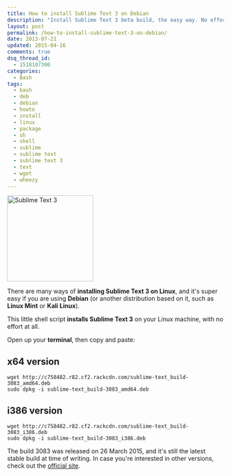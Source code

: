 ```yaml
---
title: How to install Sublime Text 3 on Debian
description: "Install Sublime Text 3 beta build, the easy way. No effort at all, requires only 30 seconds."
layout: post
permalink: /how-to-install-sublime-text-3-on-debian/
date: 2013-07-21
updated: 2015-04-16
comments: true
dsq_thread_id:
  - 1518107300
categories:
  - Bash
tags:
  - bash
  - deb
  - debian
  - howto
  - install
  - linux
  - package
  - sh
  - shell
  - sublime
  - sublime text
  - sublime text 3
  - text
  - wget
  - wheezy
---
```


<img src="/images/Sublime_Text_Logo.png" alt="Sublime Text 3" width="200" height="200" class="basic-alignment left" />

There are many ways of **installing Sublime Text 3 on Linux**, and it's super easy if you are using **Debian** (or another distribution based on it, such as **Linux Mint** or **Kali Linux**).

This little shell script **installs Sublime Text 3** on your Linux machine, with no effort at all.

Open up your **terminal**, then copy and paste:

## x64 version

``` shell
wget http://c758482.r82.cf2.rackcdn.com/sublime-text_build-3083_amd64.deb
sudo dpkg -i sublime-text_build-3083_amd64.deb
```

## i386 version

``` shell
wget http://c758482.r82.cf2.rackcdn.com/sublime-text_build-3083_i386.deb
sudo dpkg -i sublime-text_build-3083_i386.deb
```

The build 3083 was released on 26 March 2015, and it's still the latest stable build at time of writing. In case you're interested in other versions, check out the <a rel="external" href="http://www.sublimetext.com/3">official site</a>.
